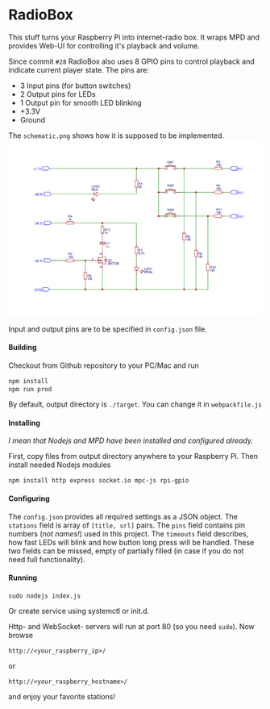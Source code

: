# RadioBox

This stuff turns your Raspberry Pi into internet-radio box.
It wraps MPD and provides Web-UI for controlling it's playback and volume.

Since commit `#28` RadioBox also uses 8 GPIO pins to control playback and indicate current player state.
The pins are:
* 3 Input pins (for button switches)
* 2 Output pins for LEDs
* 1 Output pin for smooth LED blinking
* +3.3V
* Ground

The `schematic.png` shows how it is supposed to be implemented.
![schematic.png](./schematic.png) 

Input and output pins are to be specified in `config.json` file. 

#### Building 

Checkout from Github repository to your PC/Mac and run
```
npm install
npm run prod
```
By default, output directory is `./target`. You can change it in `webpackfile.js`

#### Installing

*I mean that Nodejs and MPD have been installed and configured already.*

First, copy files from output directory anywhere to your Raspberry Pi. Then install needed Nodejs modules
```
npm install http express socket.io mpc-js rpi-gpio
```

#### Configuring

The `config.json` provides all required settings as a JSON object.
The `stations` field is array of `[title, url]` pairs.
The `pins` field contains pin numbers (*not names!*) used in this project.
The `timeouts` field describes, how fast LEDs will blink and how button long press will be handled.
These two fields can be missed, empty of partially filled (in case if you do not need full functionality).

#### Running
```
sudo nodejs index.js 
```
Or create service using systemctl or init.d.

Http- and WebSocket- servers will run at port 80 (so you need `sudo`).
Now browse 
```
http://<your_raspberry_ip>/
``` 
or 
```
http://<your_raspberry_hostname>/
``` 
and enjoy your favorite stations!